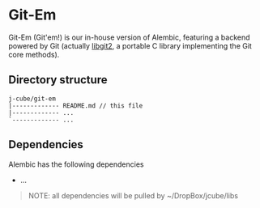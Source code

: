 Git-Em
======

Git-Em (Git'em!) is our in-house version of Alembic, featuring a backend
powered by Git (actually [libgit2][lg], a portable C library implementing
the Git core methods).

Directory structure
-------------------

```
j-cube/git-em
|------------- README.md // this file
|------------- ...
`------------- ...
```

Dependencies
------------

Alembic has the following dependencies

- ...

> NOTE: all dependencies will be pulled by ~/DropBox/jcube/libs

[lg]: http://libgit2.github.com/
